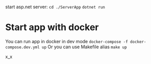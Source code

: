start asp.net server: 
`cd ./ServerApp`
`dotnet run`

# Start app with docker
You can run app in docker in dev mode
`docker-compose -f docker-compose.dev.yml up`
Or you can use Makefile alias
`make up`

x_x

